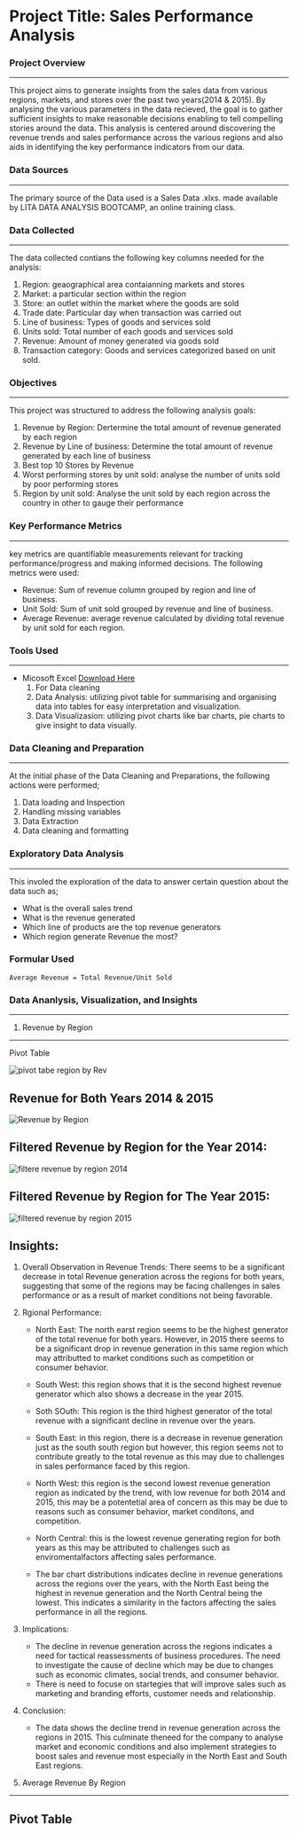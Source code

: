 # Project Title: Sales Performance Analysis
### Project Overview
---
This project aims to generate  insights from the sales data from various regions, markets, and stores  over the past two years(2014 & 2015). By analysing the various parameters in the data recieved, the goal is to  gather sufficient insights to make reasonable decisions enabling to tell compelling stories around the data. This analysis is centered around discovering the revenue trends and sales performance across the various regions and also aids in identifying the key performance indicators from our data. 

### Data Sources 
---
The primary source of the Data used is a Sales Data .xlxs. made available by LITA DATA ANALYSIS BOOTCAMP, an online training class.

### Data Collected
---
The data collected contians the following key columns needed for the analysis:
1. Region: geaographical area contaianning markets and stores
2. Market: a particular section within the region
3. Store: an outlet within the market where the goods are sold
4. Trade date: Particular day when transaction was carried out
5. Line of business: Types of goods and services sold
6. Units sold: Total number of each goods and services sold
7. Revenue: Amount of money generated via goods sold
8. Transaction category: Goods and services categorized based on unit sold.
    
### Objectives
---
This project was structured to address the following analysis goals:
  1. Revenue by Region: Dertermine the  total amount of revenue generated by each region 
  2. Revenue by Line of business: Determine the total amount of revenue generated by each line of business
  3. Best top 10 Stores by Revenue
  4. Worst performing stores by unit sold: analyse the number of units sold by poor performing stores
  5. Region by unit sold: Analyse the unit sold by each region across the country in other to gauge their performance
     
### Key Performance Metrics
---
key metrics are quantifiable measurements relevant for tracking performance/progress and making informed decisions. The following metrics were used:
- Revenue: Sum of revenue column grouped by region and line of business.
- Unit Sold: Sum of unit sold grouped by revenue and line of business.
- Average Revenue: average revenue calculated by dividing total revenue by unit sold for each region.

### Tools Used
---
- Micosoft Excel [Download Here](https://www.microsoft.com)
    1. For Data cleaning
    2. Data Analysis: utilizing pivot table for summarising and organising data into tables for easy interpretation and visualization. 
    3. Data Visualizasion: utilizing pivot charts like bar charts, pie charts to give insight to data visually.

### Data Cleaning and Preparation
---
At the initial phase of the Data Cleaning and Preparations, the following actions were performed;
1. Data loading and Inspection
2. Handling missing variables
3. Data Extraction
4. Data cleaning and formatting

### Exploratory Data Analysis
---
This involed the exploration of the data to answer certain question about the data such as;
- What is the overall sales trend
- What is the revenue generated
- Which line of products are the top revenue generators
- Which region generate Revenue the most?

### Formular  Used
```Microsoft Excel
Average Revenue = Total Revenue/Unit Sold
```

### Data Ananlysis, Visualization, and Insights
---
1. Revenue by Region
---
Pivot Table

![pivot tabe region by Rev](https://github.com/user-attachments/assets/e357dcfa-9def-4cb9-9148-3bc6799f39b1)

Revenue for Both Years 2014 & 2015
---
![Revenue by Region](https://github.com/user-attachments/assets/c759ed34-5a73-4daa-9003-c23ab9a4530e)

Filtered Revenue by Region for the Year 2014:
---
![filtere revenue by region 2014](https://github.com/user-attachments/assets/4f1c5152-710c-424f-b75c-4a65a3961f74)

Filtered Revenue by Region for The Year 2015:
---
![filtered revenue by region 2015](https://github.com/user-attachments/assets/e4e8fc1c-86d4-4afc-b773-4c77190bc3d7)

Insights:
---
1. Overall Observation in Revenue Trends:
  There seems to be a significant decrease in  total Revenue generation across the regions for both years, suggesting that some of the regions may be facing challenges in sales performance or as a 
  result of market conditions not being favorable.
  
2. Rgional Performance:
   - North East: The north earst region seems to be the highest generator of the total revenue for both years. However, in 2015 there seems to be a significant  drop in revenue generation in this 
     same region which may attributted to market conditions such as competition or consumer behavior.
     
   - South West: this region shows that it is the second highest revenue generator which also shows a decrease in the year 2015.
     
   - Soth SOuth: This region is the third highest generator of the total revenue with a significant decline in revenue over the years.
  
   - South East: in this region, there is a decrease in revenue generation just as the south south region but however, this region seems not to contribute greatly to the total revenue as this may 
     due to challenges in sales performance faced by this region.
     
   - North West: this region is the second lowest revenue generation region as indicated by the trend, with low revenue for both 2014 and 2015, this may be a potentetial area of concern as this may 
     be due to reasons such as consumer behavior, market conditons, and competition.
     
   - North Central: this is the lowest revenue generating region for both years as this may be attributed to challenges such as enviromentalfactors affecting sales performance.
  
   - The bar chart distributions indicates decline in revenue generations across the regions over the years, with the North East being the highest in revenue generation and the North Central being 
     the lowest. This indicates a similarity in the factors affecting the sales performance in all the regions.

3. Implications:
   - The decline in revenue generation across the regions indicates a need for tactical reassessments of business procedures. The need to investigate the cause of decline which may be due to changes 
     such as economic climates, social trends, and consumer behavior.
   - There is need to focuse on startegies that will improve sales such as marketing and branding efforts, customer needs and relationship.
  
4. Conclusion:
   - The data shows the decline trend in revenue generation across the regions in 2015. This culminate theneed for the company to analyse market and economic conditions and also implement strategies 
     to boost sales and revenue most especially in the North East and South East regions.


2. Average Revenue By Region
---
Pivot Table
---


   
  
 









